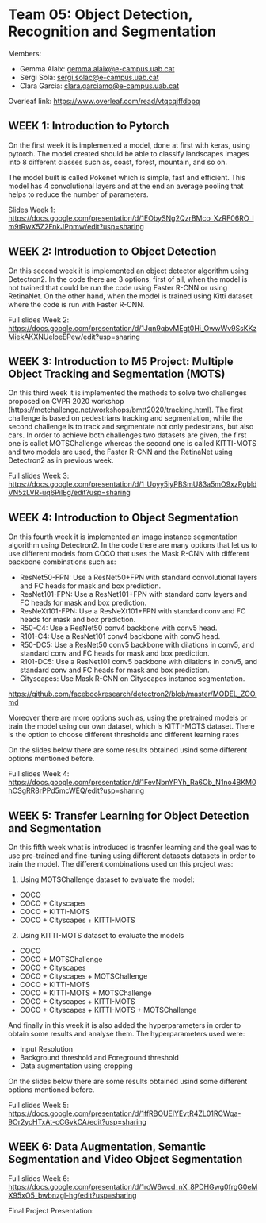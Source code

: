 # Team 05: Object Detection, Recognition and Segmentation

Members:
- Gemma Alaix: gemma.alaix@e-campus.uab.cat
- Sergi Solà: sergi.solac@e-campus.uab.cat
- Clara Garcia: clara.garciamo@e-campus.uab.cat

Overleaf link: https://www.overleaf.com/read/vtqcqjffdbpq



## WEEK 1: Introduction to Pytorch

On the first week it is implemented a model, done at first with keras, using pytorch. The model created should be able to classify landscapes images into 8 different classes such as, coast, forest, mountain, and so on.

The model built is called Pokenet which is simple, fast and efficient. This model has 4 convolutional layers and at the end an average pooling that helps to reduce the number of parameters.

Slides Week 1: https://docs.google.com/presentation/d/1EObySNg2QzrBMco_XzRF06RO_lm9tRwX5Z2FnkJPpmw/edit?usp=sharing

## WEEK 2: Introduction to Object Detection

On this second week it is implemented an object detector algorithm using Detectron2. In the code there are 3 options, first of all, when the model is not trained that could be run the code using Faster R-CNN or using RetinaNet. On the other hand, when the model is trained using Kitti dataset where the code is run with Faster R-CNN.

Full slides Week 2: https://docs.google.com/presentation/d/1Jqn9qbvMEgt0Hi_OwwWv9SsKKzMiekAKXNUeloeEPew/edit?usp=sharing

## WEEK 3: Introduction to M5 Project: Multiple Object Tracking and Segmentation (MOTS)

On this third week it is implemented the methods to solve two challenges proposed on CVPR 2020 workshop (https://motchallenge.net/workshops/bmtt2020/tracking.html).
The first challenge is based on pedestrians tracking and segmentation, while the second challenge is to track and segmentate not only pedestrians, but also cars. In order to achieve both challenges two datasets are given, the first one is callet MOTSChallenge whereas the second one is called KITTI-MOTS and two models are used, the Faster R-CNN and the RetinaNet using Detectron2 as in previous week.

Full slides Week 3: https://docs.google.com/presentation/d/1_Uoyy5iyPBSmU83a5mO9xzRgbldVN5zLVR-uq6PiIEg/edit?usp=sharing

## WEEK 4: Introduction to Object Segmentation

On this fourth week it is implemented an image instance segmentation algorithm using Detectron2. In the code there are many options that let us to use different models from COCO that uses the Mask R-CNN with different backbone combinations such as:
* ResNet50-FPN: Use a ResNet50+FPN with standard convolutional layers and FC heads for mask and box prediction.
* ResNet101-FPN: Use a ResNet101+FPN with standard conv layers and FC heads for mask and box prediction. 
* ResNeXt101-FPN: Use a ResNeXt101+FPN with standard conv and FC heads for mask and box prediction.
* R50-C4: Use a ResNet50 conv4 backbone with conv5 head.
* R101-C4: Use a ResNet101 conv4 backbone with conv5 head.
* R50-DC5: Use a ResNet50 conv5 backbone with dilations in conv5, and standard conv and FC heads for mask and box prediction.
* R101-DC5: Use a ResNet101 conv5 backbone with dilations in conv5, and standard conv and FC heads for mask and box prediction.
* Cityscapes: Use Mask R-CNN on Cityscapes instance segmentation.

https://github.com/facebookresearch/detectron2/blob/master/MODEL_ZOO.md

Moreover there are more options such as, using the pretrained models or train the model using our own dataset, which is KITTI-MOTS dataset. There is the option to choose different thresholds and different learning rates 

On the slides below there are some results obtained usind some different options mentioned before.

Full slides Week 4: https://docs.google.com/presentation/d/1FevNbnYPYh_Ra6Ob_N1no4BKM0hCSgRR8rPPd5mcWEQ/edit?usp=sharing

## WEEK 5: Transfer Learning for Object Detection and Segmentation

On this fifth week what is introduced is trasnfer learning and the goal was to use pre-trained and fine-tuning using different datasets datasets in order to train the model. The different combinations used on this project was:

1) Using MOTSChallenge dataset to evaluate the model:
  * COCO
  * COCO + Cityscapes
  * COCO + KITTI-MOTS
  * COCO + Cityscapes + KITTI-MOTS
  
 2) Using KITTI-MOTS dataset to evaluate the models
  * COCO
  * COCO + MOTSChallenge
  * COCO + Cityscapes
  * COCO + Cityscapes + MOTSChallenge
  * COCO + KITTI-MOTS
  * COCO + KITTI-MOTS + MOTSChallenge
  * COCO + Cityscapes + KITTI-MOTS
  * COCO + Cityscapes + KITTI-MOTS + MOTSChallenge
  
And finally in this week it is also added the hyperparameters in order to obtain some results and analyse them. The hyperparameters used were:

* Input Resolution
* Background threshold and Foreground threshold
* Data augmentation using cropping

On the slides below there are some results obtained usind some different options mentioned before.

Full slides Week 5: https://docs.google.com/presentation/d/1ffRBOUElYEvtR4ZL01RCWqa-9Or2ycHTxAt-cCGvkCA/edit?usp=sharing

## WEEK 6: Data Augmentation, Semantic Segmentation and Video Object Segmentation


Full slides Week 6: https://docs.google.com/presentation/d/1roW6wcd_nX_8PDHGwg0frgG0eMX95xO5_bwbnzgl-hg/edit?usp=sharing

Final Project Presentation: 
